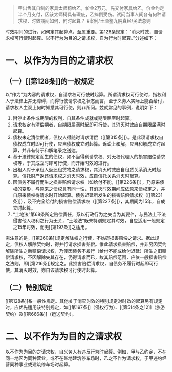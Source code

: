 >甲出售其自制的家具太师椅给乙，价金2万元，先交付家具给乙，价金约定半个月支付，因该太师椅具有瑕疵，乙摔倒受伤。试问当事人间各有何种请求权，时效期间如何，何时起算？ #案例/王泽鉴九阴真经/民法总则 

时效期间的进行，如何定其起算点，至属重要。第128条规定："消灭时效，自请求权可行使时起算。以不行为为目的之请求权，自为行为时起算。”分述如下：
# 一、以作为为目的之请求权
## （一）[[第128条]]的一般规定
以“作为”为内容的请求权，自请求权可行使时起算。所谓请求权可行使时，指权利人于法律上并无障碍，而得行使请求权之状态而言，至于义务人实际上能否给付，请求权人主观上何时知悉其可行使，则非所问。兹就常见的事例，说明如下：
1. 附停止条件或期限的权利，自其条件成就或期限届至时起算。
2. 请求权定有清偿期者，自期限届满时起即可行使，其消灭时效应自期限届满时起算。
3. 债权未定清偿期者，债权人得随时请求清偿（[[第315条]]）。是此项请求权自债权成立时即可行使，应自债权成立时起算。诉讼上和解，应自和解成立时起算，并非有待于和解笔录之送达。
4. 基于法律规定而生的债权，如不当得利请求权、对无权代理人的损害赔偿请求权等，于其成立时即可行使，而开始时效的进行。
5. 出租人对于承租人返还租赁物之请求权，其消灭时效应自租赁关系消灭时起算。信托财产返还请求权之消灭时效，应自信托关系消灭时起算。
6. 因债务不履行而生之损害赔偿请求权（如给付不能，[[第226条]]），乃原来债权的变形，与原来之债权具有同一性，其消灭时效期间应依原来债权定之，并自原来债权得请求时开始起算。债务迟延所发生的损害赔偿请求权（[[第231条]]），及不完全给付的损害赔偿请求权（[[第227条]]），其期间为15年，自成立时起算。
7.  “土地法”第68条所定赔偿责任，系以行政行为之失当为其要件，与民法上不法侵害他人权利之行为无关，“土地法”既未特别规定其时效，自应适用一般规定之15年时效，而无[[第197条]]之适用。

需注意的是，[[第260条]]规定解除权之行使，不妨碍损害赔偿之请求。据此规定，债权人解除契约时，得并行请求损害赔偿。惟此请求损害赔偿，并非另因契约解除所生之新赔偿请求权，乃使因债务不履行（给付不能或给付迟延）所生之旧赔偿请求权，不因解除失其存在，仍得请求而已，故其赔偿范围，应依一般损害赔偿之法则，即[[第216条]]规定之。此损害赔偿请求权，自债务不履行时起即可行使，其消灭时效，亦自该请求权可行使时起算。
## （二）特别规定
[[第128条]]系一般性规定。其他关于消灭时效的特别规定对时效的起算另有规定时，应优先适用该特别规定，如[[第197条]]（侵权行为）、[[第514条之12]]（旅游契约）及[[第666条]]（运送契约）。
# 二、以不作为为目的之请求权
以不作为为目的之请求权，自义务人有违反行为时起算。例如，甲与乙约定，不在同一地区为同种营业，或不在某地建筑停车场时，乙之不作为请求权，于甲违约经营同种事业或建筑停车场时起算。